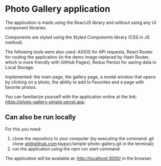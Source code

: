 # Photo Gallery application

The application is made using the ReactJS library and without using any UI component libraries.

Components are styled using the Styled Components library (CSS in JS method).

The following tools were also used: AXIOS for API requests, React Router for routing the application (in the demo image replaced by Hash Router, which is more friendly with GitHub Pages), Redux Persist for saving data in Local Storage.

Implemented: the main page, the gallery page, a modal window that opens by clicking on a photo, the ability to add to Favorites and a page with favorite photos.

You can familiarize yourself with the application online at the link: <https://photo-gallery-simple.vercel.app>

## Can also be run locally

For this you need:

1) clone the repository to your computer (by executing the command: git clone git@github.com:taypyc/simple-photo-gallery.git in the terminal);
2) run the application using the npm run start command

The application will be available at: <http://localhost:3000/> in the browser.
